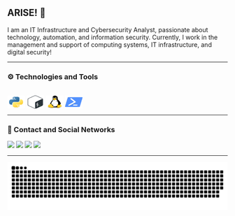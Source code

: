 ## ARISE! 🐺

I am an IT Infrastructure and Cybersecurity Analyst, passionate about technology, automation, and information security. Currently, I work in the management and support of computing systems, IT infrastructure, and digital security!

---

### ⚙️ Technologies and Tools
<div style="display: inline_block"><br>
  <img align="center" alt="Python" height="30" width="40" src="https://raw.githubusercontent.com/devicons/devicon/master/icons/python/python-original.svg">
  <img align="center" alt="Bash" height="30" width="40" src="https://raw.githubusercontent.com/devicons/devicon/master/icons/bash/bash-original.svg">
  <img align="center" alt="Linux" height="30" width="40" src="https://raw.githubusercontent.com/devicons/devicon/master/icons/linux/linux-original.svg">
  <img align="center" alt="Powershell" height="30" width="40" src="https://raw.githubusercontent.com/devicons/devicon/master/icons/powershell/powershell-original.svg">
</div>

---

### 📡 Contact and Social Networks
<div>
  <a href="https://www.linkedin.com/in/victorvernier/" target="_blank"><img src="https://img.shields.io/badge/-LinkedIn-%230077B5?style=for-the-badge&logo=linkedin&logoColor=white" target="_blank"></a>
  <a href="mailto:seu-email@protonmail.com"><img src="https://img.shields.io/badge/-ProtonMail-%23333?style=for-the-badge&logo=protonmail&logoColor=white" target="_blank"></a>
  <a href="https://www.instagram.com/kinder_rk" target="_blank">
  <img src="https://img.shields.io/badge/-Instagram-%23E4405F?style=for-the-badge&logo=instagram&logoColor=white" /></a>
  <a href="https://steamcommunity.com/id/84576485679467y973645345" target="_blank">
  <img src="https://img.shields.io/badge/-Steam-%23000000?style=for-the-badge&logo=steam&logoColor=white" /></a>
</div>

---

<picture>
  <source media="(prefers-color-scheme: dark)" srcset="https://raw.githubusercontent.com/platane/platane/output/github-contribution-grid-snake-dark.svg">
  <source media="(prefers-color-scheme: light)" srcset="https://raw.githubusercontent.com/platane/platane/output/github-contribution-grid-snake.svg">
  <img alt="github contribution grid snake animation" src="https://raw.githubusercontent.com/platane/platane/output/github-contribution-grid-snake.svg">
</picture>
